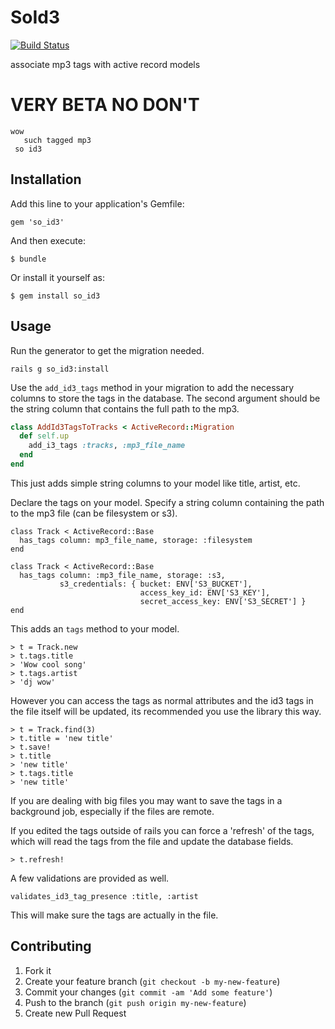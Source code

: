 # SoId3

[![Build Status](https://img.shields.io/travis/mcfiredrill/so_id3/master.svg)](https://travis-ci.org/mcfiredrill/so_id3)

associate mp3 tags with active record models

# VERY BETA NO DON'T

```
wow
   such tagged mp3
 so id3
```

## Installation

Add this line to your application's Gemfile:

    gem 'so_id3'

And then execute:

    $ bundle

Or install it yourself as:

    $ gem install so_id3

## Usage

Run the generator to get the migration needed.

```
rails g so_id3:install
```

Use the `add_id3_tags` method in your migration to add the necessary columns to
store the tags in the database. The second argument should be the string column
that contains the full path to the mp3.

```ruby
class AddId3TagsToTracks < ActiveRecord::Migration
  def self.up
    add_i3_tags :tracks, :mp3_file_name
  end
end
```

This just adds simple string columns to your model like title, artist, etc.

Declare the tags on your model. Specify a string column containing the path to
the mp3 file (can be filesystem or s3).
```
class Track < ActiveRecord::Base
  has_tags column: mp3_file_name, storage: :filesystem
end
```

```
class Track < ActiveRecord::Base
  has_tags column: :mp3_file_name, storage: :s3,
           s3_credentials: { bucket: ENV['S3_BUCKET'],
                             access_key_id: ENV['S3_KEY'],
                             secret_access_key: ENV['S3_SECRET'] }
end
```

This adds an `tags` method to your model.

```
> t = Track.new
> t.tags.title
> 'Wow cool song'
> t.tags.artist
> 'dj wow'
```

However you can access the tags as normal attributes and the id3 tags in the
file itself will be updated, its recommended you use the library this way.

```
> t = Track.find(3)
> t.title = 'new title'
> t.save!
> t.title
> 'new title'
> t.tags.title
> 'new title'
```

If you are dealing with big files you may want to save the tags in a background
job, especially if the files are remote.

If you edited the tags outside of rails you can force a 'refresh' of the tags,
which will read the tags from the file and update the database fields.

```
> t.refresh!
```

A few validations are provided as well.

```
validates_id3_tag_presence :title, :artist
```

This will make sure the tags are actually in the file.

## Contributing

1. Fork it
2. Create your feature branch (`git checkout -b my-new-feature`)
3. Commit your changes (`git commit -am 'Add some feature'`)
4. Push to the branch (`git push origin my-new-feature`)
5. Create new Pull Request
